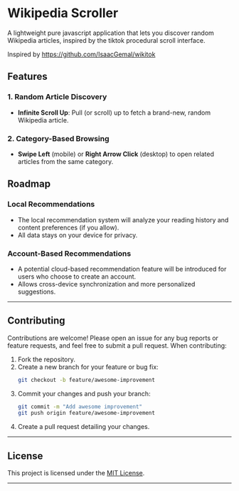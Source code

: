 # Wikipedia Scroller

A lightweight pure javascript application that lets you discover random Wikipedia articles, inspired by the tiktok procedural scroll interface.

Inspired by https://github.com/IsaacGemal/wikitok

## Features

### 1. Random Article Discovery
- **Infinite Scroll Up**: Pull (or scroll) up to fetch a brand-new, random Wikipedia article.

### 2. Category-Based Browsing
- **Swipe Left** (mobile) or **Right Arrow Click** (desktop) to open related articles from the same category.

## Roadmap

### Local Recommendations
- The local recommendation system will analyze your reading history and content preferences (if you allow).  
- All data stays on your device for privacy.

### Account-Based Recommendations
- A potential cloud-based recommendation feature will be introduced for users who choose to create an account.
- Allows cross-device synchronization and more personalized suggestions.

---

## Contributing

Contributions are welcome! Please open an issue for any bug reports or feature requests, and feel free to submit a pull request. When contributing:

1. Fork the repository.
2. Create a new branch for your feature or bug fix:
   ```bash
   git checkout -b feature/awesome-improvement
   ```
3. Commit your changes and push your branch:
   ```bash
   git commit -m "Add awesome improvement"
   git push origin feature/awesome-improvement
   ```
4. Create a pull request detailing your changes.

---

## License

This project is licensed under the [MIT License](LICENSE).

---